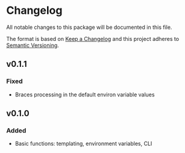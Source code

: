 # Changelog

All notable changes to this package will be documented in this file.

The format is based on [Keep a Changelog][keepachangelog] and this project adheres to [Semantic Versioning][semver].

## v0.1.1

### Fixed

- Braces processing in the default environ variable values

## v0.1.0

### Added

- Basic functions: templating, environment variables, CLI

[keepachangelog]:https://keepachangelog.com/en/1.0.0/
[semver]:https://semver.org/spec/v2.0.0.html
